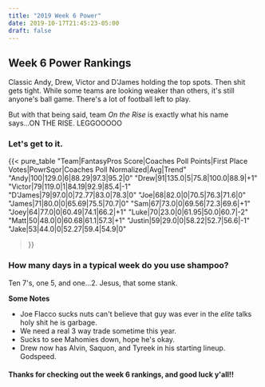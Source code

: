 ```yaml
---
title: "2019 Week 6 Power"
date: 2019-10-17T21:45:23-05:00
draft: false
---
```


## Week 6 Power Rankings

Classic Andy, Drew, Victor and D'James holding the top spots. Then shit gets tight. While some teams are looking
weaker than others, it's still anyone's ball game. There's a lot of football left to play.

But with that being said, team *On the Rise* is exactly what his name says...ON THE RISE. LEGGOOOOO

### Let's get to it.

{{< pure_table
"Team|FantasyPros Score|Coaches Poll Points|First Place Votes|PowrSqor|Coaches Poll Normalized|Avg|Trend"
"Andy|100|129.0|6|88.29|97.3|95.2|0"
"Drew|91|135.0|5|75.8|100.0|88.9|+1"
"Victor|79|119.0|1|84.19|92.9|85.4|-1"
"D'James|79|97.0|0|72.77|83.0|78.3|0"
"Joe|68|82.0|0|70.5|76.3|71.6|0"
"James|71|80.0|0|65.69|75.5|70.7|0"
"Sam|67|73.0|0|69.56|72.3|69.6|+1"
"Joey|64|77.0|0|60.49|74.1|66.2|+1"
"Luke|70|23.0|0|61.95|50.0|60.7|-2"
"Matt|50|48.0|0|60.68|61.1|57.3|+1"
"Justin|59|29.0|0|58.22|52.7|56.6|-1"
"Jake|53|44.0|0|52.27|59.4|54.9|0"
>}}

### How many days in a typical week do you use shampoo?

Ten 7's, one 5, and one...2. Jesus, that some stank.

**Some Notes**

* Joe Flacco sucks nuts can't believe that guy was ever in the *elite* talks holy shit he is garbage.
* We need a real 3 way trade sometime this year.
* Sucks to see Mahomies down, hope he's okay.
* Drew now has Alvin, Saquon, and Tyreek in his starting lineup. Godspeed.

#### Thanks for checking out the week 6 rankings, and good luck y'all!!
